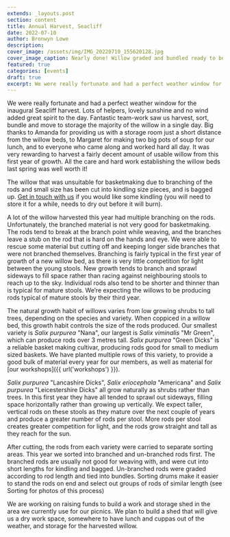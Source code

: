 ```yaml
---
extends: _layouts.post
section: content
title: Annual Harvest, Seacliff
date: 2022-07-10
author: Bronwyn Lowe
description: 
cover_image: /assets/img/IMG_20220710_155620128.jpg
cover_image_caption: Nearly done! Willow graded and bundled ready to be taken to storage.
featured: true
categories: [events]
draft: true
excerpt: We were really fortunate and had a perfect weather window for the inaugural Seacliff harvest.
---
```


We were really fortunate and had a perfect weather window for the inaugural Seacliff harvest. Lots of helpers, lovely sunshine and no wind added great spirit to the day. Fantastic team-work saw us harvest, sort, bundle and move to storage the majority of the willow in a single day. Big thanks to Amanda for providing us with a storage room just a short distance from the willow beds, to Margaret for making two big pots of soup for our lunch, and to everyone who came along and worked hard all day. It was very rewarding to harvest a fairly decent amount of usable willow from this first year of growth. All the care and hard work establishing the willow beds last spring was well worth it! 

<x-img src="/assets/img/IMG_20220710_133907061.jpg" caption='Harvested rods of one-year old Salix purpurea "Nana", all very short with dense branching.' class="float-left w-1/3 mx-2 my-2"/>

<x-img src="/assets/img/IMG_20220710_113743844.jpg" caption='Making short work of the Salix purpurea "Green Dicks" section of the willow bed. The taller growing cultivar on the left is Salix triandra "Black Maul".' class="float-right w-1/3 mx-2 my-2"/>

The willow that was unsuitable for basketmaking due to branching of the rods and small size has been cut into kindling size pieces, and is bagged up. [Get in touch with us](/contact) if you would like some kindling (you will need to store it for a while, needs to dry out before it will burn).

<x-img src="/assets/img/IMG_20220710_134122401.jpg" caption='Harvesting Salix purpurea "Lancashire Dicks", Salix eriocephala "Americana" and Salix purpurea "Leistershire Dicks".' class="float-left w-1/3 mx-2 my-2"/>

<x-img src="/assets/img/IMG_20220710_113835465.jpg" caption='Sorting, grading and bundling Salix purpurea "Green Dicks"' class="float-right w-1/3 mx-2 my-2"/>

A lot of the willow harvested this year had multiple branching on the rods. Unfortunately, the branched material is not very good for basketmaking. The rods tend to break at the branch point while weaving, and the branches leave a stub on the rod that is hard on the hands and eye. We were able to rescue some material but cutting off and keeping longer side branches that were not branched themselves. Branching is fairly typical in the first year of growth of a new willow bed, as there is very little competition for light between the young stools. New growth tends to branch and sprawl sideways to fill space rather than racing against neighbouring stools to reach up to the sky. Individual rods also tend to be shorter and thinner than is typical for mature stools. We’re expecting the willows to be producing rods typical of mature stools by their third year.   

<x-img src="/assets/img/IMG_20220710_130848558_HDR.jpg" caption="A well earned break for lunch. Hot soup and buns much appreciated by all!" class="float-left w-1/3 mx-2 my-2"/>

The natural growth habit of willows varies from low growing shrubs to tall trees, depending on the species and variety. When coppiced in a willow bed, this growth habit controls the size of the rods produced. Our smallest variety is *Salix purpurea* "Nana", our largest is *Salix viminalis* "Mr Green", which can produce rods over 3 metres tall. *Salix purpurea* "Green Dicks" is a reliable basket making cultivar, producing rods good for small to medium sized baskets. We have planted multiple rows of this variety, to provide a good bulk of material every year for our members, as well as material for [our workshops]({{ url('workshops') }}).

*Salix purpurea* "Lancashire Dicks", *Salix eriocephala* "Americana" and *Salix purpurea* "Leicestershire Dicks" all grow naturally as shrubs rather than trees. In this first year they have all tended to sprawl out sideways, filling space horizontally rather than growing up vertically. We expect taller, vertical rods on these stools as they mature over the next couple of years and produce a greater number of rods per stool. More rods per stool creates greater competition for light, and the rods grow straight and tall as they reach for the sun.

After cutting, the rods from each variety were carried to separate sorting areas. This year we sorted into branched and un-branched rods first. The branched rods are usually not good for weaving with, and were cut into short lengths for kindling and bagged. Un-branched rods were graded according to rod length and tied into bundles. Sorting drums make it easier to stand the rods on end and select out groups of rods of similar length (see Sorting for photos of this process) 

We are working on raising funds to build a work and storage shed in the area we currently use for our picnics. We plan to build a shed that will give us a dry work space, somewhere to have lunch and cuppas out of the weather, and storage for the harvested willow.



